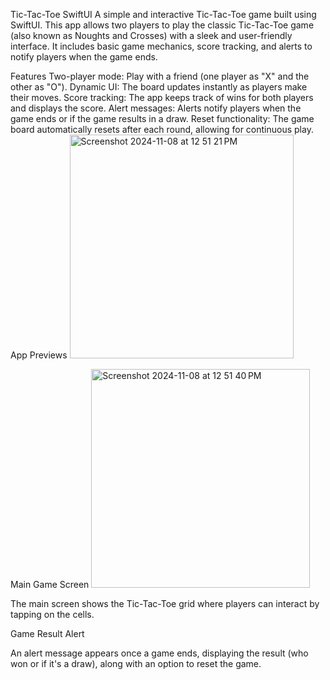 
Tic-Tac-Toe SwiftUI
A simple and interactive Tic-Tac-Toe game built using SwiftUI. This app allows two players to play the classic Tic-Tac-Toe game (also known as Noughts and Crosses) with a sleek and user-friendly interface. It includes basic game mechanics, score tracking, and alerts to notify players when the game ends.

Features
Two-player mode: Play with a friend (one player as "X" and the other as "O").
Dynamic UI: The board updates instantly as players make their moves.
Score tracking: The app keeps track of wins for both players and displays the score.
Alert messages: Alerts notify players when the game ends or if the game results in a draw.
Reset functionality: The game board automatically resets after each round, allowing for continuous play.
App Previews
<img width="358" alt="Screenshot 2024-11-08 at 12 51 21 PM" src="https://github.com/user-attachments/assets/18e885ef-98fa-4e18-883e-ea843917e8d8">

Main Game Screen
<img width="350" alt="Screenshot 2024-11-08 at 12 51 40 PM" src="https://github.com/user-attachments/assets/76e734e5-a593-4156-a74b-a8c42a6f12ca">



The main screen shows the Tic-Tac-Toe grid where players can interact by tapping on the cells.

Game Result Alert


An alert message appears once a game ends, displaying the result (who won or if it's a draw), along with an option to reset the game.

